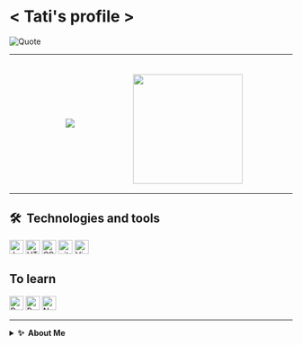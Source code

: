 # < Tati's profile >


<!------   MEMES & JOKES  ---------->

<!-- site: https://github.com/shravan20/github-readme-quotes-->
<!-- To personalizate quotes, you just need to put quotesUrl= link_of_the_file  . The site above explais how to do it  -->

![Quote](https://github-readme-quotes.herokuapp.com/quote?theme=radical&animation=default&layout=default&font=default&quotesUrl=https://github.com/AnnitaNa/AnnitaNa/blob/main/quotes.json)

--- 

<!--  STATS -->
<div>
<!-- Anurag's Github stats: https://github.com/anuraghazra/github-readme-stats -->
<img heigth="150px" style="margin:100px" src="https://github-readme-stats.vercel.app/api?username=AnnitaNa&show_icons=true&theme=radical">
<!-- Top Langs -->
<img height= "195px" src="https://github-readme-stats.vercel.app/api/top-langs/?username=AnnitaNa&theme=radical">
</div>

---


<!-- https://github.com/vbriand/vbriand/edit/master/README.md -->

## 🛠  Technologies and tools

<div>
    <img src="https://img.shields.io/badge/JavaScript-282C34?logo=javascript&logoColor=F7DF1E" alt="JavaScript logo" title="JavaScript" height="25" />
    <img src="https://img.shields.io/badge/HTML5-282C34?logo=html5&logoColor=E34F26" alt="HTML5 logo" title="HTML5" height="25" />
    <img src="https://img.shields.io/badge/CSS3-282C34?logo=css3&logoColor=1572B6" alt="CSS3 logo" title="CSS3" height="25" />
    <img src="https://img.shields.io/badge/git-282C34?logo=git&logoColor=F05032" alt="git logo" title="git" height="25" />
    <img src="https://img.shields.io/badge/VS%20Code-282C34?logo=visual-studio-code&logoColor=007ACC" alt="Visual Studio Code logo" title="Visual Studio Code" height="25" />
</div>

## To learn

<div>
    <img src="https://img.shields.io/badge/React Native-282C34?logo=react&logoColor=61DAFB" alt="React Native logo" title="React Native" height="25" />
    <img src="https://img.shields.io/badge/Redux-282C34?logo=redux&logoColor=764ABC" alt="Redux logo" title="Redux" height="25" />
     <img src="https://img.shields.io/badge/Node.js-282C34?logo=node.js&logoColor=339933" alt="Node.js logo" title="Node.js" height="25" />
</div>

---

<details>
  <summary><b>✨&nbsp;&nbsp;About&nbsp;Me</b></summary>
  <br/>

I am a front-end developer who is still learning how to fly! 


